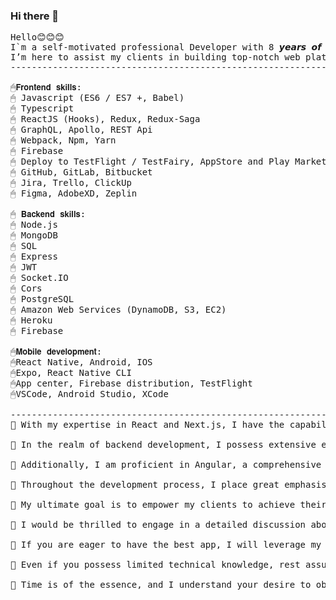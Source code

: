 ### Hi there 👋

<pre>
Hello😊😊😊
I`m a self-motivated professional Developer with 8 𝙮𝙚𝙖𝙧𝙨 𝙤𝙛 𝙚𝙭𝙥𝙚𝙧𝙞𝙚𝙣𝙘𝙚.
I’m here to assist my clients in building top-notch web platforms, enabling them to create outstanding solutions . My extensive knowledge in React, React Native, Next.js, Node.js (including Nest.js and Express) allows me to specialize in crafting exceptional web applications that provide superior user experiences.
-----------------------------------------------------------------------------------------------------------

🖱𝗙𝗿𝗼𝗻𝘁𝗲𝗻𝗱 𝘀𝗸𝗶𝗹𝗹𝘀:
🖱 Javascript (ES6 / ES7 +, Babel)
🖱 Typescript
🖱 ReactJS (Hooks), Redux, Redux-Saga
🖱 GraphQL, Apollo, REST Api
🖱 Webpack, Npm, Yarn
🖱 Firebase
🖱 Deploy to TestFlight / TestFairy, AppStore and Play Market
🖱 GitHub, GitLab, Bitbucket
🖱 Jira, Trello, ClickUp
🖱 Figma, AdobeXD, Zeplin

🖱 𝗕𝗮𝗰𝗸𝗲𝗻𝗱 𝘀𝗸𝗶𝗹𝗹𝘀:
🖱 Node.js
🖱 MongoDB
🖱 SQL
🖱 Express
🖱 JWT
🖱 Socket.IO
🖱 Cors
🖱 PostgreSQL
🖱 Amazon Web Services (DynamoDB, S3, EC2)
🖱 Heroku
🖱 Firebase

🖱𝗠𝗼𝗯𝗶𝗹𝗲 𝗱𝗲𝘃𝗲𝗹𝗼𝗽𝗺𝗲𝗻𝘁:
🖱React Native, Android, IOS
🖱Expo, React Native CLI
🖱App center, Firebase distribution, TestFlight
🖱VSCode, Android Studio, XCode

-----------------------------------------------------------------------------------------------------------
🚀 With my expertise in React and Next.js, I have the capability to develop dynamic and server-side rendered web applications that are optimized for superior performance, search engine optimization (SEO), and scalability. Leveraging Next.js's powerful features such as server-side rendering, automatic code splitting, and built-in routing, I can create engaging and fast user experiences. Furthermore, I can seamlessly integrate backend functionality into your application using Next.js's API routes.

🚀 In the realm of backend development, I possess extensive experience working with Node.js and its frameworks including Nest.js and Express. Whether your requirements involve building robust RESTful APIs, developing real-time applications utilizing WebSockets, or managing intricate business logic on the server-side, I can provide reliable and efficient backend solutions that empower your web platforms. The modular architecture and TypeScript support offered by Nest.js facilitate the creation of scalable and maintainable codebases.

🚀 Additionally, I am proficient in Angular, a comprehensive framework designed for constructing large-scale web applications. With Angular, I can develop feature-rich, modular, and scalable applications that adhere to industry best practices and maintainable code standards. The robust tooling and extensive ecosystem surrounding Angular make it an excellent choice, particularly for enterprise-level applications.

🚀 Throughout the development process, I place great emphasis on clean code, intuitive user interfaces, and seamless integration with APIs and third-party services. I work closely with my clients to fully comprehend their unique requirements, provide regular updates, and incorporate their feedback at every stage of development.

🚀 My ultimate goal is to empower my clients to achieve their vision and succeed in their digital endeavors. Together, we can build web platforms that not only meet your expectations but surpass them in terms of functionality, usability, and design.

🚀 I would be thrilled to engage in a detailed discussion about your project requirements and showcase how my expertise in React, Next.js, Node.js (including Nest.js and Express), and Angular can contribute to your success. Let's collaborate to create exceptional web platforms together!

🥇 If you are eager to have the best app, I will leverage my expertise and industry best practices to create a product that stands out from the competition. Your success is my utmost priority, and I am committed to helping you achieve your aspirations.

🥇 Even if you possess limited technical knowledge, rest assured that I will provide clear explanations and guidance throughout the development journey. My objective is to empower you and ensure that you possess a profound understanding of the app's functionalities and the technologies involved.

🥇 Time is of the essence, and I understand your desire to obtain top-quality code within the shortest possible timeframe.![Uploading image.png…]()
</pre>
